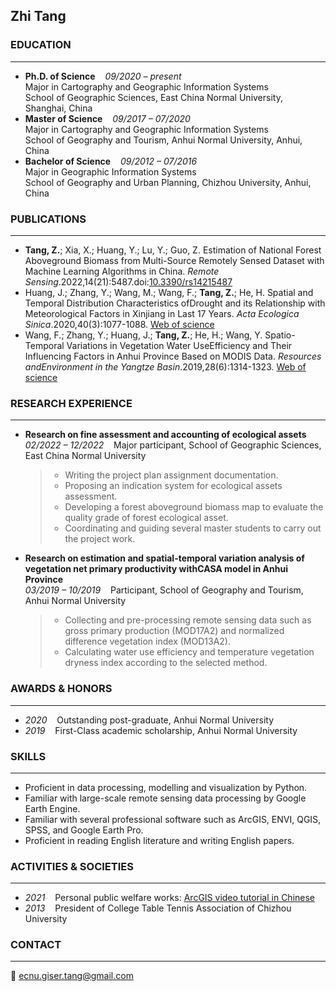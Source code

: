 ## Zhi Tang

### **EDUCATION**
---
- **Ph.D. of Science**&nbsp;&nbsp;&nbsp;&nbsp;*09/2020 – present*  
  Major in Cartography and Geographic Information Systems  
  School of Geographic Sciences, East China Normal University, Shanghai, China
- **Master of Science**&nbsp;&nbsp;&nbsp;&nbsp;*09/2017 – 07/2020*  
  Major in Cartography and Geographic Information Systems  
  School of Geography and Tourism, Anhui Normal University, Anhui, China
- **Bachelor of Science**&nbsp;&nbsp;&nbsp;&nbsp;*09/2012 – 07/2016*  
  Major in Geographic Information Systems  
  School of Geography and Urban Planning, Chizhou University, Anhui, China

### **PUBLICATIONS**
---
- **Tang, Z.**; Xia, X.; Huang, Y.; Lu, Y.; Guo, Z. Estimation of National Forest Aboveground Biomass from Multi-Source Remotely Sensed Dataset with Machine Learning Algorithms in China. *Remote Sensing*.2022,14(21):5487.doi:[10.3390/rs14215487](https://www.mdpi.com/2072-4292/14/21/5487)
- Huang, J.; Zhang, Y.; Wang, M.; Wang, F.; **Tang, Z.**; He, H. Spatial and Temporal Distribution Characteristics ofDrought and its Relationship with Meteorological Factors in Xinjiang in Last 17 Years. *Acta Ecologica Sinica*.2020,40(3):1077-1088. [Web of science](https://www.webofscience.com/wos/alldb/full-record/CSCD:6674556)
- Wang, F.; Zhang, Y.; Huang, J.; **Tang, Z.**; He, H.; Wang, Y. Spatio-Temporal Variations in Vegetation Water UseEfficiency and Their Influencing Factors in Anhui Province Based on MODIS Data. *Resources andEnvironment in the Yangtze Basin*.2019,28(6):1314-1323. [Web of science](https://www.webofscience.com/wos/alldb/full-record/CSCD:6524646)

### **RESEARCH EXPERIENCE**
---
- **Research on fine assessment and accounting of ecological assets**  
  *02/2022 – 12/2022*&nbsp;&nbsp;&nbsp;&nbsp;Major participant, School of Geographic Sciences, East China Normal University  
  > + Writing the project plan assignment documentation.
  > + Proposing an indication system for ecological assets assessment.
  > + Developing a forest aboveground biomass map to evaluate the quality grade of forest ecological asset.
  > + Coordinating and guiding several master students to carry out the project work.
- **Research on estimation and spatial-temporal variation analysis of vegetation net primary productivity withCASA model in Anhui Province**  
  *03/2019 – 10/2019*&nbsp;&nbsp;&nbsp;&nbsp;Participant, School of Geography and Tourism, Anhui Normal University  
  > + Collecting and pre-processing remote sensing data such as gross primary production (MOD17A2) and normalized difference vegetation index (MOD13A2).
  > + Calculating water use efficiency and temperature vegetation dryness index according to the selected method.

### **AWARDS & HONORS**
---
- *2020*&nbsp;&nbsp;&nbsp;&nbsp;Outstanding post-graduate, Anhui Normal University
- *2019*&nbsp;&nbsp;&nbsp;&nbsp;First-Class academic scholarship, Anhui Normal University

### **SKILLS**
---
- Proficient in data processing, modelling and visualization by Python.
- Familiar with large-scale remote sensing data processing by Google Earth Engine.
- Familiar with several professional software such as ArcGIS, ENVI, QGIS, SPSS, and Google Earth Pro.
- Proficient in reading English literature and writing English papers.

### **ACTIVITIES & SOCIETIES**
---
- *2021*&nbsp;&nbsp;&nbsp;&nbsp;Personal public welfare works: [ArcGIS video tutorial in Chinese](https://www.bilibili.com/video/BV1w54y1a79R)
- *2013*&nbsp;&nbsp;&nbsp;&nbsp;President of College Table Tennis Association of Chizhou University

### **CONTACT**
---
📧 <ecnu.giser.tang@gmail.com>
